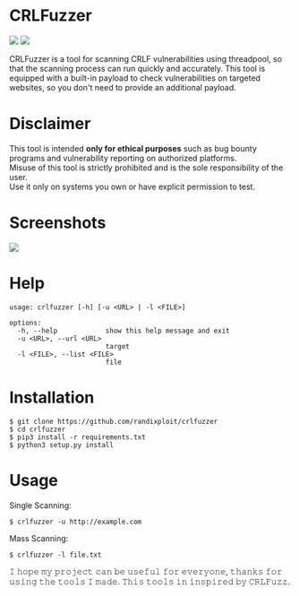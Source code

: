 # CRLFuzzer
<a href="https://www.python.org/"><img src="https://img.shields.io/badge/python-3.x-blue.svg"></a>
<a href="https://opensource.org/license/MIT"><img src="https://img.shields.io/badge/license-MIT-green.svg"></a>

CRLFuzzer is a tool for scanning CRLF vulnerabilities using threadpool, so that the scanning process can run quickly and accurately. This tool is equipped with a built-in payload to check vulnerabilities on targeted websites, so you don't need to provide an additional payload.

# Disclaimer

This tool is intended **only for ethical purposes** such as bug bounty programs and vulnerability reporting on authorized platforms.  
Misuse of this tool is strictly prohibited and is the sole responsibility of the user.  
Use it only on systems you own or have explicit permission to test.

# Screenshots

<img src="https://raw.githubusercontent.com/randixploit/crlfuzzer/refs/heads/main/images/Screenshot_20250127-183928.jpg">

# Help

```
usage: crlfuzzer [-h] [-u <URL> | -l <FILE>]

options:
  -h, --help            show this help message and exit
  -u <URL>, --url <URL>
                        target
  -l <FILE>, --list <FILE>
                        file
```

# Installation

```
$ git clone https://github.com/randixploit/crlfuzzer
$ cd crlfuzzer
$ pip3 install -r requirements.txt
$ python3 setup.py install
```

# Usage

Single Scanning:
```
$ crlfuzzer -u http://example.com
```

Mass Scanning:
```
$ crlfuzzer -l file.txt
```

𝙸 𝚑𝚘𝚙𝚎 𝚖𝚢 𝚙𝚛𝚘𝚓𝚎𝚌𝚝 𝚌𝚊𝚗 𝚋𝚎 𝚞𝚜𝚎𝚏𝚞𝚕 𝚏𝚘𝚛
𝚎𝚟𝚎𝚛𝚢𝚘𝚗𝚎, 𝚝𝚑𝚊𝚗𝚔𝚜 𝚏𝚘𝚛 𝚞𝚜𝚒𝚗𝚐 𝚝𝚑𝚎 𝚝𝚘𝚘𝚕𝚜 𝙸 𝚖𝚊𝚍𝚎. 𝚃𝚑𝚒𝚜 𝚝𝚘𝚘𝚕𝚜 𝚒𝚗 𝚒𝚗𝚜𝚙𝚒𝚛𝚎𝚍 𝚋𝚢 <a ahref="https://github.com/dwisiswant0/crlfuzz">𝙲𝚁𝙻𝙵𝚞𝚣𝚣</a>.
